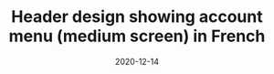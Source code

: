 ---
layout: designs
title: Header design showing account menu (medium screen) in French
design: 2020-12-14-medium_account_menu.png
date: "2020-12-14"
---